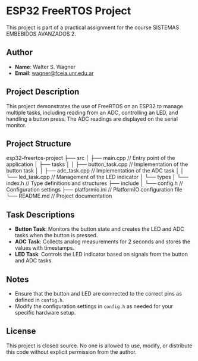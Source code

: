 # ESP32 FreeRTOS Project

This project is part of a practical assignment for the course SISTEMAS EMBEBIDOS AVANZADOS 2.

## Author
- **Name**: Walter S. Wagner
- **Email**: wagner@fceia.unr.edu.ar

## Project Description
This project demonstrates the use of FreeRTOS on an ESP32 to manage multiple tasks, including reading from an ADC, controlling an LED, and handling a button press. The ADC readings are displayed on the serial monitor.

## Project Structure
esp32-freertos-project ├── src │ ├── main.cpp // Entry point of the application │ ├── tasks │ │ ├── button_task.cpp // Implementation of the button task │ │ ├── adc_task.cpp // Implementation of the ADC task │ │ └── led_task.cpp // Management of the LED indicator │ └── types │ └── index.h // Type definitions and structures ├── include │ └── config.h // Configuration settings ├── platformio.ini // PlatformIO configuration file └── README.md // Project documentation



## Task Descriptions
- **Button Task**: Monitors the button state and creates the LED and ADC tasks when the button is pressed.
- **ADC Task**: Collects analog measurements for 2 seconds and stores the values with timestamps.
- **LED Task**: Controls the LED indicator based on signals from the button and ADC tasks.

## Notes
- Ensure that the button and LED are connected to the correct pins as defined in `config.h`.
- Modify the configuration settings in `config.h` as needed for your specific hardware setup.

## License
This project is closed source. No one is allowed to use, modify, or distribute this code without explicit permission from the author.